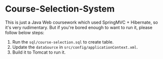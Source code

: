 # Course-Selection-System

This is just a Java Web coursework which used SpringMVC + Hibernate, so it's very rudimentary. But if you're bored enough to want to run it, please follow below steps:

1. Run the `sql/course-selection.sql` to create table.
2. Update the `dataSource` in `src/config/applicationContext.xml`.
3. Build it to Tomcat to run it.